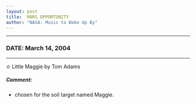 ```yaml
---
layout: post
title:  MARS OPPORTUNITY
author: "NASA: Music to Wake Up By"
---
```


----
### DATE: March 14, 2004
----
✫ Little Maggie by Tom Adams

##### Comment:
* chosen for the soil target named Maggie.
